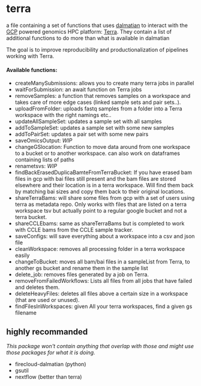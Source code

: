 # terra

a file containing a set of functions that uses [dalmatian](github.com/broadinstitute/dalmatian) to interact with the [GCP](https://cloud.google.com/storage/docs/gsutil) powered genomics HPC platform: [Terra](www.terra.bio). 
They contain a list of additional functions to do more than what is available in dalmatian

The goal is to improve reproducibility and productionalization of pipelines working with Terra.

#### Available functions:

- createManySubmissions: allows you to create many terra jobs in parallel
- waitForSubmission: an await function on Terra jobs
- removeSamples: a function that removes samples on a workspace and takes care of more edge cases (linked sample sets and pair sets..).
- uploadFromFolder: uploads fastq samples from a folder into a Terra workspace with the right namings etc..
- updateAllSampleSet: updates a sample set with all samples
- addToSampleSet: updates a sample set with some new samples
- addToPairSet: updates a pair set with some new pairs
- saveOmicsOutput: *WIP*
- changeGSlocation: Function to move data around from one workspace to a bucket or to another workspace. can also work on dataframes containing lists of paths
- renametsvs: *WIP*
- findBackErasedDuplicaBamteFromTerraBucket:   If you have erased bam files in gcp with bai files still present and the bam files are stored elsewhere and their location is in a terra workspace. Will find them back by matching bai sizes and copy them back to their original locations.
- shareTerraBams: will share some files from gcp with a set of users using terra as metadata repo. Only works with files that are listed on a terra workspace tsv but actually point to a regular google bucket and not a terra bucket.
- shareCCLEbams: same as shareTerraBams but is completed to work with CCLE bams from the CCLE sample tracker.
- saveConfigs: will save everything about a workspace into a csv and json file
- cleanWorkspace: removes all processing folder in a terra workspace easily
- changeToBucket: moves all bam/bai files in a sampleList from Terra, to another gs bucket and rename them in the sample list
- delete_job:  removes files generated by a job on Terra.
- removeFromFailedWorkflows: Lists all files from all jobs that have failed and deletes them.
- deleteHeavyFiles: deletes all files above a certain size in a workspace (that are used or unused).
- findFilesInWorkspaces: given All your terra workspaces, find a given gs filename

## highly recommanded

*This package won't contain anything that overlap with those and might use those packages for what it is doing.*
- firecloud-dalmatian (python)
- gsutil
- nextflow (better than terra)
